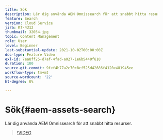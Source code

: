 ```yaml
---
title: Sök
description: Lär dig använda AEM Omnissearch för att snabbt hitta resurser.
feature: Search
version: Cloud Service
jira: KT-4312
thumbnail: 32054.jpg
topic: Content Management
role: User
level: Beginner
last-substantial-update: 2021-10-02T00:00:00Z
doc-type: Feature Video
exl-id: 7ea8ff25-d7af-4fad-a027-1e6b5440f810
duration: 180
source-git-commit: 9fef4b77a2c70c8cf525d42686f4120e481945ee
workflow-type: tm+mt
source-wordcount: '22'
ht-degree: 0%

---
```


# Sök{#aem-assets-search}

Lär dig använda AEM Omnissearch för att snabbt hitta resurser.

>[!VIDEO](https://video.tv.adobe.com/v/32054?quality=12&learn=on)
